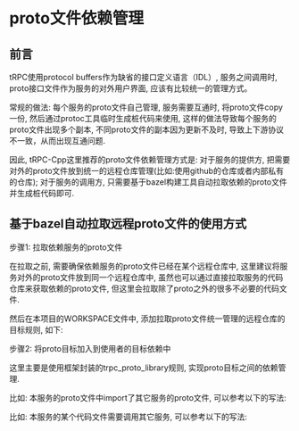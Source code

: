 
# proto文件依赖管理

## 前言

tRPC使用protocol buffers作为缺省的接口定义语言（IDL）, 服务之间调用时, proto接口文件作为服务的对外用户界面, 应该有比较统一的管理方式。

常规的做法: 每个服务的proto文件自己管理, 服务需要互通时, 将proto文件copy一份, 然后通过protoc工具临时生成桩代码来使用, 这样的做法导致每个服务的proto文件出现多个副本, 不同proto文件的副本因为更新不及时, 导致上下游协议不一致，从而出现互通问题.

因此, tRPC-Cpp这里推荐的proto文件依赖管理方式是: 对于服务的提供方, 把需要对外的proto文件放到统一的远程仓库管理(比如:使用github的仓库或者内部私有的仓库); 对于服务的调用方, 只需要基于bazel构建工具自动拉取依赖的proto文件并生成桩代码即可.

## 基于bazel自动拉取远程proto文件的使用方式

步骤1: 拉取依赖服务的proto文件

在拉取之前, 需要确保依赖服务的proto文件已经在某个远程仓库中, 这里建议将服务对外的proto文件放到同一个远程仓库中, 虽然也可以通过直接拉取服务的代码仓库来获取依赖的proto文件, 但这里会拉取除了proto之外的很多不必要的代码文件.

然后在本项目的WORKSPACE文件中, 添加拉取proto文件统一管理的远程仓库的目标规则, 如下:


步骤2: 将proto目标加入到使用者的目标依赖中

这里主要是使用框架封装的trpc_proto_library规则, 实现proto目标之间的依赖管理.

比如: 本服务的proto文件中import了其它服务的proto文件, 可以参考以下的写法:

比如: 本服务的某个代码文件需要调用其它服务, 可以参考以下的写法:
